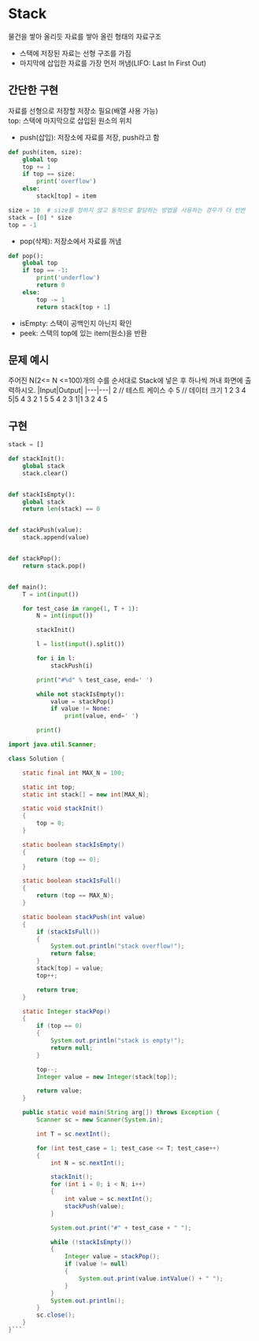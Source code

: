 # Stack

물건을 쌓아 올리듯 자료를 쌓아 올린 형태의 자료구조

- 스택에 저장된 자료는 선형 구조를 가짐
- 마지막에 삽입한 자료를 가장 먼저 꺼냄(LIFO: Last In First Out)

## 간단한 구현

자료를 선형으로 저장할 저장소 필요(배열 사용 가능)  
top: 스택에 마지막으로 삽입된 원소의 위치

- push(삽입): 저장소에 자료를 저장, push라고 함

```python
def push(item, size):
    global top
    top += 1
    if top == size:
        print('overflow')
    else:
        stack[top] = item

size = 10  # size를 정하지 않고 동적으로 할당하는 방법을 사용하는 경우가 더 빈번
stack = [0] * size
top = -1
```

- pop(삭제): 저장소에서 자료를 꺼냄

```python
def pop():
    global top
    if top == -1:
        print('underflow')
        return 0
    else:
        top -= 1
        return stack[top + 1]
```

- isEmpty: 스택이 공백인지 아닌지 확인
- peek: 스택의 top에 있는 item(원소)을 반환

## 문제 예시

주어진 N(2<= N <=100)개의 수를 순서대로 Stack에 넣은 후 하나씩 꺼내 화면에 출력하시오.
|Input|Output|
|---|---|
2 // 테스트 케이스 수
5 // 데이터 크기
1 2 3 4 5|5 4 3 2 1
5
5 4 2 3 1|1 3 2 4 5

## 구현

```python
stack = []

def stackInit():
    global stack
    stack.clear()


def stackIsEmpty():
    global stack
    return len(stack) == 0


def stackPush(value):
    stack.append(value)


def stackPop():
    return stack.pop()


def main():
    T = int(input())

    for test_case in range(1, T + 1):
        N = int(input())

        stackInit()

        l = list(input().split())

        for i in l:
            stackPush(i)

        print("#%d" % test_case, end=' ')

        while not stackIsEmpty():
            value = stackPop()
            if value != None:
                print(value, end=' ')

        print()
```

````java
import java.util.Scanner;

class Solution {

	static final int MAX_N = 100;

	static int top;
	static int stack[] = new int[MAX_N];

	static void stackInit()
	{
		top = 0;
	}

	static boolean stackIsEmpty()
	{
		return (top == 0);
	}

	static boolean stackIsFull()
	{
		return (top == MAX_N);
	}

	static boolean stackPush(int value)
	{
		if (stackIsFull())
		{
			System.out.println("stack overflow!");
			return false;
		}
		stack[top] = value;
		top++;

		return true;
	}

	static Integer stackPop()
	{
		if (top == 0)
		{
			System.out.println("stack is empty!");
			return null;
		}

		top--;
		Integer value = new Integer(stack[top]);

		return value;
	}

	public static void main(String arg[]) throws Exception {
		Scanner sc = new Scanner(System.in);

		int T = sc.nextInt();

		for (int test_case = 1; test_case <= T; test_case++)
		{
			int N = sc.nextInt();

			stackInit();
			for (int i = 0; i < N; i++)
			{
				int value = sc.nextInt();
				stackPush(value);
			}

			System.out.print("#" + test_case + " ");

			while (!stackIsEmpty())
			{
				Integer value = stackPop();
				if (value != null)
				{
					System.out.print(value.intValue() + " ");
				}
			}
			System.out.println();
		}
		sc.close();
	}
}```
````
